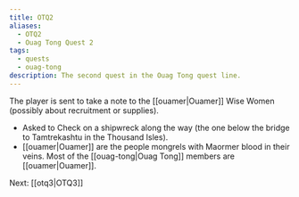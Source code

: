 ```yaml
---
title: OTQ2
aliases:
  - OTQ2
  - Ouag Tong Quest 2
tags:
  - quests
  - ouag-tong
description: The second quest in the Ouag Tong quest line.
---
```

The player is sent to take a note to the [[ouamer|Ouamer]] Wise Women (possibly about recruitment or supplies).
* Asked to Check on a shipwreck along the way (the one below the bridge to Tamtrekashtu in the Thousand Isles).
* [[ouamer|Ouamer]] are the people mongrels with Maormer blood in their veins. Most of the [[ouag-tong|Ouag Tong]] members are [[ouamer|Ouamer]].

Next: [[otq3|OTQ3]]